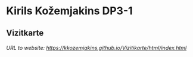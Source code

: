 # Kirils Kožemjakins DP3-1
## Vizitkarte
###### URL to website: https://kkozemjakins.github.io/Vizitikarte/html/index.html
